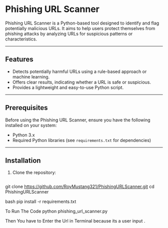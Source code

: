 # Phishing URL Scanner

Phishing URL Scanner is a Python-based tool designed to identify and flag potentially malicious URLs. It aims to help users protect themselves from phishing attacks by analyzing URLs for suspicious patterns or characteristics.

---

## Features

- Detects potentially harmful URLs using a rule-based approach or machine learning.
- Offers clear results, indicating whether a URL is safe or suspicious.
- Provides a lightweight and easy-to-use Python script.

---

## Prerequisites

Before using the Phishing URL Scanner, ensure you have the following installed on your system:

- Python 3.x
- Required Python libraries (see `requirements.txt` for dependencies)

---

## Installation

1. Clone the repository:
   ```bash
  git clone https://github.com/RoyMustang321/PhishingURLScanner.git
  cd PhishingURLScanner

   bash
  pip install -r requirements.txt

  To Run The Code
  python phishing_url_scanner.py

  Then You have to Enter the Url in Terminal because its a user input .
